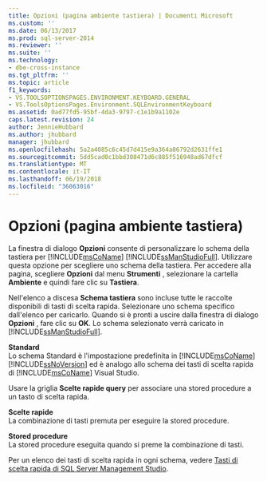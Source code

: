 ```yaml
---
title: Opzioni (pagina ambiente tastiera) | Documenti Microsoft
ms.custom: ''
ms.date: 06/13/2017
ms.prod: sql-server-2014
ms.reviewer: ''
ms.suite: ''
ms.technology:
- dbe-cross-instance
ms.tgt_pltfrm: ''
ms.topic: article
f1_keywords:
- VS.TOOLSOPTIONSPAGES.ENVIRONMENT.KEYBOARD.GENERAL
- VS.ToolsOptionsPages.Environment.SQLEnvironmentKeyboard
ms.assetid: 0ad77fd5-95bf-4da3-9797-c1e1b9a1102e
caps.latest.revision: 24
author: JennieHubbard
ms.author: jhubbard
manager: jhubbard
ms.openlocfilehash: 5a2a4085c6c45d7d415e9a364a86792d2631ffe1
ms.sourcegitcommit: 5dd5cad0c1bbd308471d6c885f516948ad67dfcf
ms.translationtype: MT
ms.contentlocale: it-IT
ms.lasthandoff: 06/19/2018
ms.locfileid: "36063016"
---
```

# <a name="options-environment-keyboard-page"></a>Opzioni (pagina ambiente tastiera)
  La finestra di dialogo **Opzioni** consente di personalizzare lo schema della tastiera per [!INCLUDE[msCoName](../../includes/msconame-md.md)] [!INCLUDE[ssManStudioFull](../../includes/ssmanstudiofull-md.md)]. Utilizzare questa opzione per scegliere uno schema della tastiera. Per accedere alla pagina, scegliere **Opzioni** dal menu **Strumenti** , selezionare la cartella **Ambiente** e quindi fare clic su **Tastiera**.  
  
 Nell'elenco a discesa **Schema tastiera** sono incluse tutte le raccolte disponibili di tasti di scelta rapida. Selezionare uno schema specifico dall'elenco per caricarlo. Quando si è pronti a uscire dalla finestra di dialogo **Opzioni** , fare clic su **OK**. Lo schema selezionato verrà caricato in [!INCLUDE[ssManStudioFull](../../includes/ssmanstudiofull-md.md)].  
  
 **Standard**  
 Lo schema Standard è l'impostazione predefinita in [!INCLUDE[msCoName](../../includes/msconame-md.md)] [!INCLUDE[ssNoVersion](../../includes/ssnoversion-md.md)] ed è analogo allo schema dei tasti di scelta rapida di [!INCLUDE[msCoName](../../includes/msconame-md.md)] Visual Studio.  
  
 Usare la griglia **Scelte rapide query** per associare una stored procedure a un tasto di scelta rapida.  
  
 **Scelte rapide**  
 La combinazione di tasti premuta per eseguire la stored procedure.  
  
 **Stored procedure**  
 La stored procedure eseguita quando si preme la combinazione di tasti.  
  
 Per un elenco dei tasti di scelta rapida in ogni schema, vedere [Tasti di scelta rapida di SQL Server Management Studio](../sql-server-management-studio-keyboard-shortcuts.md).  
  
  